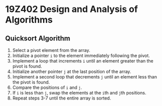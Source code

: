 # 19Z402 Design and Analysis of Algorithms

## Quicksort Algorithm

1. Select a pivot element from the array.
2. Initialize a pointer `i` to the element immediately following the pivot.
3. Implement a loop that increments `i` until an element greater than the pivot is found.
4. Initialize another pointer `j` at the last position of the array.
5. Implement a second loop that decrements `j` until an element less than the pivot is found.
6. Compare the positions of `i` and `j`.
7. If `i` is less than `j`, swap the elements at the `i`th and `j`th positions.
8. Repeat steps 3-7 until the entire array is sorted.